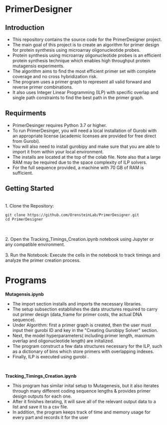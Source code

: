 
# PrimerDesigner

## Introduction
 
- This repository contains the source code for the PrimerDesigner project. <br>
- The main goal of this project is to create an algorithm for primer design for protein synthesis using microarray oligonucleotide probes. <br>
- Protein synthesis using microarray oligonucleotide probes is an efficient protein synthesis technique which enables high throughput protein mutagensis experiments.<br>
- The algorithm aims to find the most efficient primer set with complete coverage and no cross hybridization risk.<br>
- The program uses a primer graph to represent all valid forward and reverse primer combinations.<br>
- It also uses Integer Linear Programming (ILP) with specific  overlap and single path constraints to find the best path in the primer graph.<br>


## Requirments

- PrimerDesinger requires Python 3.7 or higher.<br>
- To run PrimerDesinger, you will need a local installation of Gurobi with an appropriate license (academic licenses are provided for free direct from Gurobi).<br>
- You will also need to install gurobipy and make sure that you are able to import it from within your local environment.<br>
- The installs are located at the top of the colab file. Note also that a large RAM may be required due to the space complexity of ILP solvers. <br>
- For the full sequence provided, a machine with 70 GB of RAM is sufficient. <br>

## Getting Started
<br>
1. Clone the Repository:

   ```
   git clone https://github.com/OrensteinLab/PrimerDesigner.git
   cd PrimerDesigner
   ```
<br>
<br>
2. Open the Tracking_Timings_Creation.ipynb notebook using Jupyter or any compatible environment.
<br>
<br>
3. Run the Notebook:
   Execute the cells in the notebook to track timings and analyze the primer creation process.



# Programs

**Mutagensis.ipynb**
<br>
* The import section installs and imports the necessary libraries. <br>
* The setup subsection establishes the data structures required to carry out primer design (data_frame for primer costs, the actual DNA sequence).  <br>
* Under Algorithm: first a primer graph is created, then the user must input their gurobi ID and key in the "Creating Gurobipy Solver" section. <br>
* Next, the model hyperparameters( including primer length, maximum overlap and oligonucleotide length) are initalized.  <br>
* The program construct a few data structures necessary for the ILP, such as a dictionary of bins which store primers with overlapping indexes.<br>
* Finally, ILP is executed using gurobi . 
<br>

**Tracking_Timings_Creation.ipynb**
<br>
* This program has similar inital setup to Mutagenesis, but it also iterates through many different coding sequence lengths & provides primer design outputs for each one.
* After it finishes iterating, it will save all of the relevant output data to a list and save it to a csv file.
* In addition, the program keeps track of time and memory usage for every part and records it for the user


